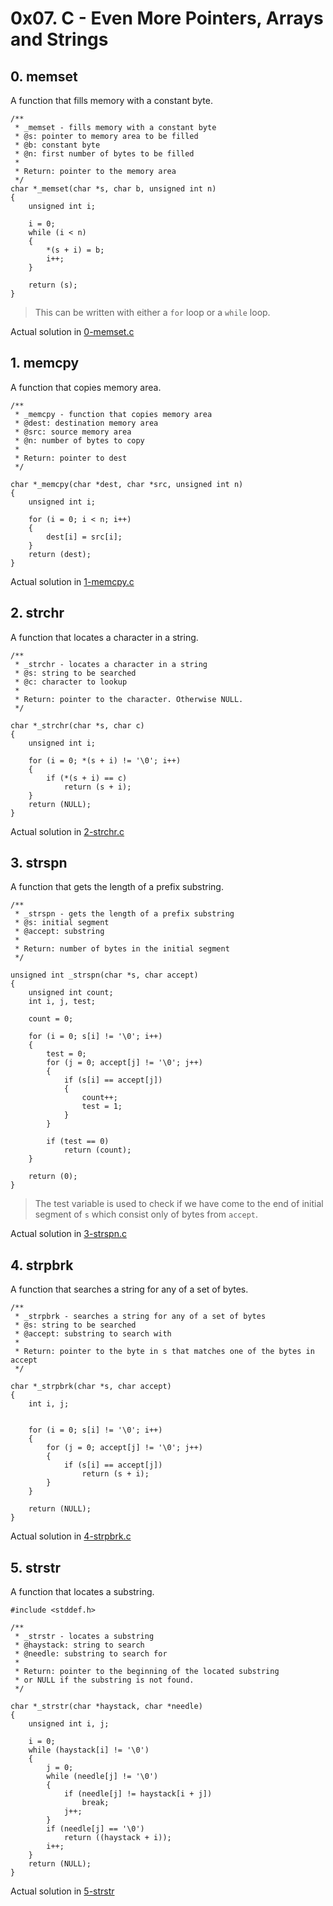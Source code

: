 # 0x07. C - Even More Pointers, Arrays and Strings

## 0. memset

A function that fills memory with a constant byte. 

```
/**
 * _memset - fills memory with a constant byte
 * @s: pointer to memory area to be filled
 * @b: constant byte
 * @n: first number of bytes to be filled
 *
 * Return: pointer to the memory area
 */
char *_memset(char *s, char b, unsigned int n)
{
	unsigned int i;

	i = 0;
	while (i < n)
	{
		*(s + i) = b;
		i++;
	}

	return (s);
}
```

> This can be written with either a `for` loop or a `while` loop.

Actual solution in [0-memset.c](./0-memset.c)

## 1. memcpy

A function that copies memory area.

```
/**
 * _memcpy - function that copies memory area
 * @dest: destination memory area
 * @src: source memory area
 * @n: number of bytes to copy
 *
 * Return: pointer to dest
 */

char *_memcpy(char *dest, char *src, unsigned int n)
{
	unsigned int i;

	for (i = 0; i < n; i++)
	{
		dest[i] = src[i];
	}
	return (dest);
}
```

Actual solution in [1-memcpy.c](./1-memcpy.c)


## 2. strchr

A function that locates a character in a string.

```
/**
 * _strchr - locates a character in a string
 * @s: string to be searched
 * @c: character to lookup
 *
 * Return: pointer to the character. Otherwise NULL. 
 */

char *_strchr(char *s, char c)
{
	unsigned int i;

	for (i = 0; *(s + i) != '\0'; i++)
	{
		if (*(s + i) == c)
			return (s + i);
	}
	return (NULL);
}
```

Actual solution in [2-strchr.c](./2-strchr.c)

## 3. strspn 

A function that gets the length of a prefix substring. 

```
/**
 * _strspn - gets the length of a prefix substring
 * @s: initial segment
 * @accept: substring
 *
 * Return: number of bytes in the initial segment
 */

unsigned int _strspn(char *s, char accept)
{
	unsigned int count;
	int i, j, test;

	count = 0;

	for (i = 0; s[i] != '\0'; i++)
	{
		test = 0;
		for (j = 0; accept[j] != '\0'; j++)
		{
			if (s[i] == accept[j])
			{
				count++;
				test = 1;
			}
		}

		if (test == 0)
			return (count);
	}

	return (0);
}
```

> The test variable is used to check if we have come to the end of initial segment of 
`s` which consist only of bytes from `accept`.

Actual solution in [3-strspn.c](./3-strspn.c)


## 4. strpbrk 

A function that searches a string for any of a set of bytes.

```
/**
 * _strpbrk - searches a string for any of a set of bytes
 * @s: string to be searched
 * @accept: substring to search with
 *
 * Return: pointer to the byte in s that matches one of the bytes in accept
 */

char *_strpbrk(char *s, char accept)
{
	int i, j;


	for (i = 0; s[i] != '\0'; i++)
	{
		for (j = 0; accept[j] != '\0'; j++)
		{
			if (s[i] == accept[j])
				return (s + i);
		}
	}

	return (NULL);
}
```

Actual solution in [4-strpbrk.c](./4-strpbrk.c)


## 5. strstr

A function that locates a substring.

```
#include <stddef.h>

/**
 * _strstr - locates a substring
 * @haystack: string to search
 * @needle: substring to search for
 *
 * Return: pointer to the beginning of the located substring
 * or NULL if the substring is not found.
 */

char *_strstr(char *haystack, char *needle)
{
	unsigned int i, j;

	i = 0;
	while (haystack[i] != '\0')
	{
		j = 0;
		while (needle[j] != '\0')
		{
			if (needle[j] != haystack[i + j])
				break;
			j++;
		}
		if (needle[j] == '\0')
			return ((haystack + i));
		i++;
	}
	return (NULL);
}
```

Actual solution in [5-strstr](./5-strstr)
